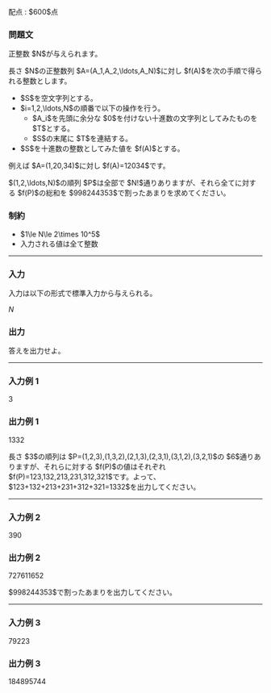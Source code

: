 
<div>

<span>

<span>

<p>
配点 : $600$点
</p>

<div>

<section>

### **問題文**

<p>
正整数 $N$が与えられます。
</p>

<p>
長さ $N$の正整数列 $A=(A_1,A_2,\ldots,A_N)$に対し $f(A)$を次の手順で得られる整数とします。
</p>

<ul>

<li>
$S$を空文字列とする。
</li>

<li>
$i=1,2,\ldots,N$の順番で以下の操作を行う。
<ul>

<li>
$A_i$を先頭に余分な $0$を付けない十進数の文字列としてみたものを $T$とする。
</li>

<li>
$S$の末尾に $T$を連結する。
</li>

</ul>

</li>

<li>
$S$を十進数の整数としてみた値を $f(A)$とする。
</li>

</ul>

<p>
例えば $A=(1,20,34)$に対し $f(A)=12034$です。
</p>

<p>
$(1,2,\ldots,N)$の順列 $P$は全部で $N!$通りありますが、それら全てに対する $f(P)$の総和を $998244353$で割ったあまりを求めてください。
</p>

</section>

</div>

<div>

<section>

### **制約**

<ul>

<li>
$1\le N\le 2\times 10^5$
</li>

<li>
入力される値は全て整数
</li>

</ul>

</section>

</div>

---

<div>

<div>

<section>

### **入力**

<p>
入力は以下の形式で標準入力から与えられる。
</p>

<div>

$N$
</div>

</section>

</div>

<div>

<section>

### **出力**

<p>
答えを出力せよ。
</p>

</section>

</div>

</div>

---

<div>

<section>

### **入力例 1**

<div>

3

</div>

</section>

</div>

<div>

<section>

### **出力例 1**

<div>

1332

</div>

<p>
長さ $3$の順列は $P=(1,2,3),(1,3,2),(2,1,3),(2,3,1),(3,1,2),(3,2,1)$の $6$通りありますが、それらに対する $f(P)$の値はそれぞれ $f(P)=123,132,213,231,312,321$です。よって、 $123+132+213+231+312+321=1332$を出力してください。
</p>

</section>

</div>

---

<div>

<section>

### **入力例 2**

<div>

390

</div>

</section>

</div>

<div>

<section>

### **出力例 2**

<div>

727611652

</div>

<p>
$998244353$で割ったあまりを出力してください。
</p>

</section>

</div>

---

<div>

<section>

### **入力例 3**

<div>

79223

</div>

</section>

</div>

<div>

<section>

### **出力例 3**

<div>

184895744

</div>

</section>

</div>

</span>

</span>

</div>
